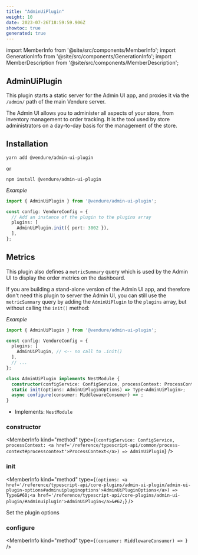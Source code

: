 ```yaml
---
title: "AdminUiPlugin"
weight: 10
date: 2023-07-26T18:59:59.906Z
showtoc: true
generated: true
---
```

<!-- This file was generated from the Vendure source. Do not modify. Instead, re-run the "docs:build" script -->
import MemberInfo from '@site/src/components/MemberInfo';
import GenerationInfo from '@site/src/components/GenerationInfo';
import MemberDescription from '@site/src/components/MemberDescription';


## AdminUiPlugin

<GenerationInfo sourceFile="packages/admin-ui-plugin/src/plugin.ts" sourceLine="125" packageName="@vendure/admin-ui-plugin" />

This plugin starts a static server for the Admin UI app, and proxies it via the `/admin/` path of the main Vendure server.

The Admin UI allows you to administer all aspects of your store, from inventory management to order tracking. It is the tool used by
store administrators on a day-to-day basis for the management of the store.

## Installation

`yarn add @vendure/admin-ui-plugin`

or

`npm install @vendure/admin-ui-plugin`

*Example*

```ts
import { AdminUiPlugin } from '@vendure/admin-ui-plugin';

const config: VendureConfig = {
  // Add an instance of the plugin to the plugins array
  plugins: [
    AdminUiPlugin.init({ port: 3002 }),
  ],
};
```

## Metrics

This plugin also defines a `metricSummary` query which is used by the Admin UI to display the order metrics on the dashboard.

If you are building a stand-alone version of the Admin UI app, and therefore don't need this plugin to server the Admin UI,
you can still use the `metricSummary` query by adding the `AdminUiPlugin` to the `plugins` array, but without calling the `init()` method:

*Example*

```ts
import { AdminUiPlugin } from '@vendure/admin-ui-plugin';

const config: VendureConfig = {
  plugins: [
    AdminUiPlugin, // <-- no call to .init()
  ],
  // ...
};
```

```ts title="Signature"
class AdminUiPlugin implements NestModule {
  constructor(configService: ConfigService, processContext: ProcessContext)
  static init(options: AdminUiPluginOptions) => Type<AdminUiPlugin>;
  async configure(consumer: MiddlewareConsumer) => ;
}
```
* Implements: <code>NestModule</code>



<div className="members-wrapper">

### constructor

<MemberInfo kind="method" type={`(configService: ConfigService, processContext: <a href='/reference/typescript-api/common/process-context#processcontext'>ProcessContext</a>) => AdminUiPlugin`}   />


### init

<MemberInfo kind="method" type={`(options: <a href='/reference/typescript-api/core-plugins/admin-ui-plugin/admin-ui-plugin-options#adminuipluginoptions'>AdminUiPluginOptions</a>) => Type&#60;<a href='/reference/typescript-api/core-plugins/admin-ui-plugin/#adminuiplugin'>AdminUiPlugin</a>&#62;`}   />

Set the plugin options
### configure

<MemberInfo kind="method" type={`(consumer: MiddlewareConsumer) => `}   />




</div>
